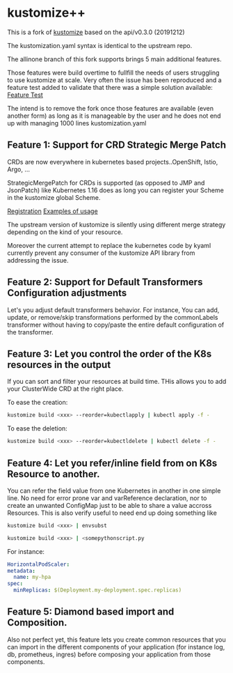 # kustomize++

This is a fork of [kustomize](https://github.com/keleustes/kustomize/tree/allinone/examples/issues) based on the api/v0.3.0 (20191212)

The kustomization.yaml syntax is identical to the upstream repo.

The allinone branch of this fork supports brings 5 main additional features.

Those features were build overtime to fullfill the needs of users
struggling to use kustomize at scale.
Very often the issue has been reproduced and a feature test added
to validate that there was a simple solution available:
[Feature Test](https://github.com/keleustes/kustomize/tree/allinone/examples/issues)

The intend is to remove the fork once those features are
available (even another form) as long as it is manageable by the
user and he does not end up with managing 1000 lines kustomization.yaml 

## Feature 1: Support for CRD Strategic Merge Patch

CRDs are now everywhere in kubernetes based projects..OpenShift, Istio, Argo, ...

StrategicMergePatch for CRDs is supported (as opposed to JMP and JsonPatch) 
like Kubernetes 1.16 does as long you can register your Scheme in 
the kustomize global Scheme.

[Registration](https://github.com/keleustes/kustomize/blob/airshipctl/kustomize/register/RolloutCRDRegister.go#L20)
[Examples of usage](https://github.com/keleustes/kustomize/tree/airshipctl/examples/crds)

The upstream version of kustomize is silently using different merge strategy
depending on the kind of your resource.

Moreover the current attempt to replace the kubernetes code by kyaml currently
prevent any consumer of the kustomize API library from addressing the issue.

## Feature 2: Support for Default Transformers Configuration adjustments

Let's you adjust default transformers behavior. For instance,
You can add, update, or remove/skip transformations performed
by the commonLabels transformer without having to copy/paste the entire
default configuration of the transformer.

## Feature 3: Let you control the order of the K8s resources in the output

If you can sort and filter your resources at build time. THis allows you
to add your ClusterWide CRD at the right place.

To ease the creation:

```bash
kustomize build <xxx> --reorder=kubectlapply | kubectl apply -f -
```

To ease the deletion:

```bash
kustomize build <xxx> --reorder=kubectldelete | kubectl delete -f -
```

## Feature 4: Let you refer/inline field from on K8s Resource to another.

You can refer the field value from one Kubernetes in another in one simple line.
No need for error prone var and varReference declaration, 
nor to create an unwanted ConfigMap just to be able to share a value accross Resources.
This is also verify useful to need end up doing something like

```bash
kustomize build <xxx> | envsubst
```
```bash
kustomize build <xxx> | <somepythonscript.py
```

For instance: 

```yaml
HorizontalPodScaler:
metadata:
  name: my-hpa
spec:
  minReplicas: $(Deployment.my-deployment.spec.replicas) 
```

## Feature 5: Diamond based import and Composition.

Also not perfect yet, this feature lets you create common resources that you
can import in the different components of your application (for instance log, db, prometheus, ingres) before
composing your application from those components.

